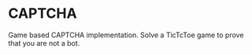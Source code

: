 # CAPTCHA
Game based CAPTCHA implementation. Solve a TicTcToe game to prove that you are not a bot.
